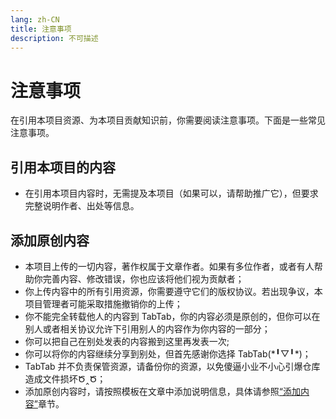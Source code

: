 ```yaml
---
lang: zh-CN
title: 注意事项
description: 不可描述
---
```


# 注意事项
在引用本项目资源、为本项目贡献知识前，你需要阅读注意事项。下面是一些常见注意事项。

## 引用本项目的内容
- 在引用本项目内容时，无需提及本项目（如果可以，请帮助推广它），但要求完整说明作者、出处等信息。

## 添加原创内容
- 本项目上传的一切内容，著作权属于文章作者。如果有多位作者，或者有人帮助你完善内容、修改错误，你也应该将他们视为贡献者；
- 你上传内容中的所有引用资源，你需要遵守它们的版权协议。若出现争议，本项目管理者可能采取措施撤销你的上传；
- 你不能完全转载他人的内容到 TabTab，你的内容必须是原创的，但你可以在别人或者相关协议允许下引用别人的内容作为你内容的一部分；
- 你可以把自己在别处发表的内容搬到这里再发表一次;
- 你可以将你的内容继续分享到别处，但首先感谢你选择 TabTab(\*╹▽╹\*)；
- TabTab 并不负责保管资源，请备份你的资源，以免傻逼小业不小心引爆仓库造成文件损坏Ծ‸Ծ；
- 添加原创内容时，请按照模板在文章中添加说明信息，具体请参照[“添加内容”][1]章节。

[1]: ./Add.md